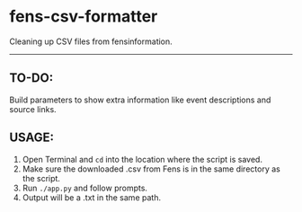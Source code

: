 # fens-csv-formatter
Cleaning up CSV files from fensinformation.
***
## TO-DO:

Build parameters to show extra information like event descriptions and source links.

## USAGE:

1. Open Terminal and `cd` into the location where the script is saved.
2. Make sure the downloaded .csv from Fens is in the same directory as the script.
3. Run `./app.py` and follow prompts.
4. Output will be a .txt in the same path.
